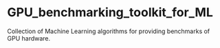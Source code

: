 # GPU_benchmarking_toolkit_for_ML
Collection of Machine Learning algorithms for providing benchmarks of GPU hardware.
